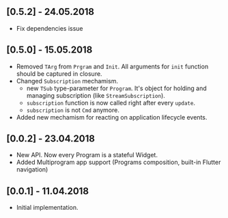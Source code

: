 ## [0.5.2] - 24.05.2018
* Fix dependencies issue

## [0.5.0] - 15.05.2018
* Removed `TArg` from `Prgram` and `Init`. All arguments for `init` function should be captured in closure.
* Changed `Subscription` mechamism.
    - new `TSub` type-parameter for `Program`. It's object for holding and managing subscription (like `StreamSubscription`).
    - `subscription` function is now called right after every `update`.
    - `subscription` is not `Cmd` anymore.
* Added new mechamism for reacting on application lifecycle events.

## [0.0.2] - 23.04.2018

* New API. Now every Program is a stateful Widget.
* Added Multiprogram app support (Programs composition, built-in Flutter navigation)


## [0.0.1] - 11.04.2018

* Initial implementation.
